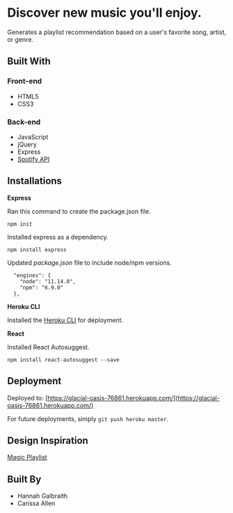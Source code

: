 # Discover new music you'll enjoy.

Generates a playlist recommendation based on a user's favorite song, artist, or genre.

## Built With
### Front-end
* HTML5
* CSS3
### Back-end
* JavaScript
* jQuery
* Express
* [Spotify API](https://developer.spotify.com/documentation/web-api/reference/browse/get-recommendations/)

## Installations

**Express**

Ran this command to create the package.json file.

`npm init`

Installed express as a dependency.

`npm install express`

Updated _package.json_ file to include node/npm versions.

```
  "engines": {
    "node": "11.14.0",
    "npm": "6.9.0"
  },
```

**Heroku CLI**

Installed the [Heroku CLI](https://devcenter.heroku.com/articles/getting-started-with-nodejs#set-up) for deployment.

**React**

Installed React Autosuggest.

`npm install react-autosuggest --save`

## Deployment

Deployed to: [https://glacial-oasis-76861.herokuapp.com/](https://glacial-oasis-76861.herokuapp.com/)

For future deployments, simply `git push heroku master`.

## Design Inspiration
[Magic Playlist](https://magicplaylist.co/)

## Built By
* Hannah Galbraith
* Carissa Allen
